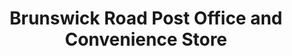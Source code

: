 ---
title: "Brunswick Road Post Office and Convenience Store"
url: /ipswich/brunswick-road-post-office-and-convenience-store/
shop: convenience
---